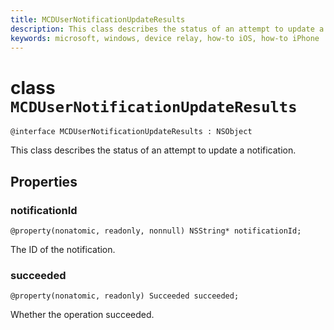 ```yaml
---
title: MCDUserNotificationUpdateResults
description: This class describes the status of an attempt to update a notification.
keywords: microsoft, windows, device relay, how-to iOS, how-to iPhone 
---
```


# class `MCDUserNotificationUpdateResults`

```
@interface MCDUserNotificationUpdateResults : NSObject
```

This class describes the status of an attempt to update a notification.

## Properties

### notificationId
`@property(nonatomic, readonly, nonnull) NSString* notificationId;`

The ID of the notification.

### succeeded
`@property(nonatomic, readonly) Succeeded succeeded;`

Whether the operation succeeded. 